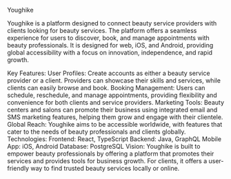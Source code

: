 Youghike

Youghike is a platform designed to connect beauty service providers with clients looking for beauty services. The platform offers a seamless experience for users to discover, book, and manage appointments with beauty professionals. It is designed for web, iOS, and Android, providing global accessibility with a focus on innovation, independence, and rapid growth.

Key Features:
User Profiles: Create accounts as either a beauty service provider or a client. Providers can showcase their skills and services, while clients can easily browse and book.
Booking Management: Users can schedule, reschedule, and manage appointments, providing flexibility and convenience for both clients and service providers.
Marketing Tools: Beauty centers and salons can promote their business using integrated email and SMS marketing features, helping them grow and engage with their clientele.
Global Reach: Youghike aims to be accessible worldwide, with features that cater to the needs of beauty professionals and clients globally.
Technologies:
Frontend: React, TypeScript
Backend: Java, GraphQL
Mobile App: iOS, Android
Database: PostgreSQL
Vision:
Youghike is built to empower beauty professionals by offering a platform that promotes their services and provides tools for business growth. For clients, it offers a user-friendly way to find trusted beauty services locally or online.
